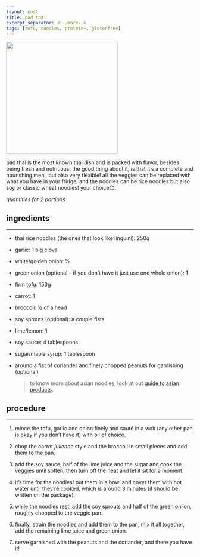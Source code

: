 ```yaml
---
layout: post
title: pad thai
excerpt_separator: <!--more-->
tags: [tofu, noodles, protein+, glutenfree]
---
```


 <img src="../../../images/pad-thai.jpg" width="300">

 


<!--more-->

pad thai is the most known thai dish and is packed with flavor, besides being fresh and nutritious. the good thing about it, is that it’s a complete and nourishing meal, but also very flexible! all the veggies can be replaced with what you have in your fridge, and the noodles can be rice noodles but also soy or classic wheat noodles! your choice😊. 

*quantities for 2 portions*

## ingredients
---

- thai rice noodles (the ones that look like linguini): 250g
- garlic: 1 big clove
- white/golden onion: ½ 
- green onion (optional – if you don’t have it just use one whole onion): 1
- firm [tofu](https://fagiolini.github.io/guide-tofu/): 150g
- carrot: 1
- broccoli: ½ of a head
- soy sprouts (optional): a couple fists
- lime/lemon: 1
- soy sauce: 4 tablespoons
- sugar/maple syrup: 1 tablespoon
- around a fist of coriander and finely chopped peanuts for garnishing (optional)
  
   > to know more about asian noodles, look at out [guide to asian products](https://fagiolini.github.io/guide-to-asian-products/).


## procedure
---

1.	mince the tofu, garlic and onion finely and sauté in a wok (any other pan is okay if you don’t have it) with oil of choice. 

2.	chop the carrot *julienne* style and the broccoli in small pieces and add them to the pan.

3.	add the soy sauce, half of the lime juice and  the sugar and cook the veggies until soften, then turn off the heat and let it sit for a moment.

4.	it’s time for the noodles! put them in a bowl and cover them with hot water until they’re cooked, which is around 3 minutes (it should be written on the package).

5.	while the noodles rest, add the soy sprouts and half of the green onlion, roughly chopped to the veggie pan.

6.	finally, strain the noodles and add them to the pan, mix it all together, add the remaining lime juice and green onion.

7.	serve garnished with the peanuts and the coriander, and there you have it!


